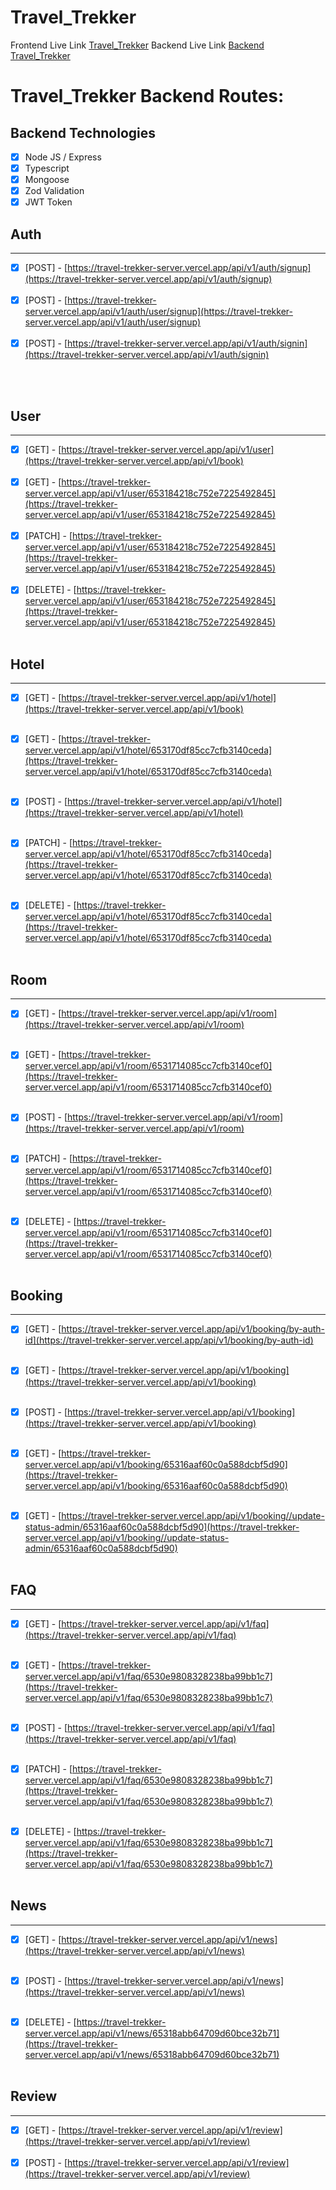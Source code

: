 # Travel_Trekker

Frontend Live Link [Travel_Trekker](https://travel-trekker.vercel.app/)
Backend Live Link [Backend Travel_Trekker](https://travel-trekker-server.vercel.app/)

# Travel_Trekker Backend Routes:

## Backend Technologies 
- [x] Node JS / Express
- [x] Typescript
- [x] Mongoose
- [x] Zod Validation
- [x] JWT Token

## Auth
<hr />

- [x] [POST] - [https://travel-trekker-server.vercel.app/api/v1/auth/signup](https://travel-trekker-server.vercel.app/api/v1/auth/signup) <br /> <br />
- [x] [POST] - [https://travel-trekker-server.vercel.app/api/v1/auth/user/signup](https://travel-trekker-server.vercel.app/api/v1/auth/user/signup) <br /> <br />
- [x] [POST] - [https://travel-trekker-server.vercel.app/api/v1/auth/signin](https://travel-trekker-server.vercel.app/api/v1/auth/signin) <br /> <br />
<br />

## User
<hr />

- [x] [GET] - [https://travel-trekker-server.vercel.app/api/v1/user](https://travel-trekker-server.vercel.app/api/v1/book) <br /> <br />
- [x] [GET] - [https://travel-trekker-server.vercel.app/api/v1/user/653184218c752e7225492845](https://travel-trekker-server.vercel.app/api/v1/user/653184218c752e7225492845) <br /> <br />
- [x] [PATCH] - [https://travel-trekker-server.vercel.app/api/v1/user/653184218c752e7225492845](https://travel-trekker-server.vercel.app/api/v1/user/653184218c752e7225492845) <br /> <br />
- [x] [DELETE] - [https://travel-trekker-server.vercel.app/api/v1/user/653184218c752e7225492845](https://travel-trekker-server.vercel.app/api/v1/user/653184218c752e7225492845) <br /> <br />

## Hotel
<hr />

- [x] [GET] - [https://travel-trekker-server.vercel.app/api/v1/hotel](https://travel-trekker-server.vercel.app/api/v1/book) <br /> <br />
- [x] [GET] - [https://travel-trekker-server.vercel.app/api/v1/hotel/653170df85cc7cfb3140ceda](https://travel-trekker-server.vercel.app/api/v1/hotel/653170df85cc7cfb3140ceda) <br /> <br />
- [x] [POST] - [https://travel-trekker-server.vercel.app/api/v1/hotel](https://travel-trekker-server.vercel.app/api/v1/hotel) <br /> <br />
- [x] [PATCH] - [https://travel-trekker-server.vercel.app/api/v1/hotel/653170df85cc7cfb3140ceda](https://travel-trekker-server.vercel.app/api/v1/hotel/653170df85cc7cfb3140ceda) <br /> <br />
- [x] [DELETE] - [https://travel-trekker-server.vercel.app/api/v1/hotel/653170df85cc7cfb3140ceda](https://travel-trekker-server.vercel.app/api/v1/hotel/653170df85cc7cfb3140ceda) <br /> <br />


## Room
<hr />

- [x] [GET] - [https://travel-trekker-server.vercel.app/api/v1/room](https://travel-trekker-server.vercel.app/api/v1/room) <br /> <br />
- [x] [GET] - [https://travel-trekker-server.vercel.app/api/v1/room/6531714085cc7cfb3140cef0](https://travel-trekker-server.vercel.app/api/v1/room/6531714085cc7cfb3140cef0) <br /> <br />
- [x] [POST] - [https://travel-trekker-server.vercel.app/api/v1/room](https://travel-trekker-server.vercel.app/api/v1/room) <br /> <br />
- [x] [PATCH] - [https://travel-trekker-server.vercel.app/api/v1/room/6531714085cc7cfb3140cef0](https://travel-trekker-server.vercel.app/api/v1/room/6531714085cc7cfb3140cef0) <br /> <br />
- [x] [DELETE] - [https://travel-trekker-server.vercel.app/api/v1/room/6531714085cc7cfb3140cef0](https://travel-trekker-server.vercel.app/api/v1/room/6531714085cc7cfb3140cef0) <br /> <br />


## Booking
<hr />

- [x] [GET] - [https://travel-trekker-server.vercel.app/api/v1/booking/by-auth-id](https://travel-trekker-server.vercel.app/api/v1/booking/by-auth-id) <br /> <br />
- [x] [GET] - [https://travel-trekker-server.vercel.app/api/v1/booking](https://travel-trekker-server.vercel.app/api/v1/booking) <br /> <br />
- [x] [POST] - [https://travel-trekker-server.vercel.app/api/v1/booking](https://travel-trekker-server.vercel.app/api/v1/booking) <br /> <br />
- [x] [GET] - [https://travel-trekker-server.vercel.app/api/v1/booking/65316aaf60c0a588dcbf5d90](https://travel-trekker-server.vercel.app/api/v1/booking/65316aaf60c0a588dcbf5d90) <br /> <br />
- [x] [GET] - [https://travel-trekker-server.vercel.app/api/v1/booking//update-status-admin/65316aaf60c0a588dcbf5d90](https://travel-trekker-server.vercel.app/api/v1/booking//update-status-admin/65316aaf60c0a588dcbf5d90) <br /> <br />



## FAQ
<hr />

- [x] [GET] - [https://travel-trekker-server.vercel.app/api/v1/faq](https://travel-trekker-server.vercel.app/api/v1/faq) <br /> <br />
- [x] [GET] - [https://travel-trekker-server.vercel.app/api/v1/faq/6530e9808328238ba99bb1c7](https://travel-trekker-server.vercel.app/api/v1/faq/6530e9808328238ba99bb1c7) <br /> <br />
- [x] [POST] - [https://travel-trekker-server.vercel.app/api/v1/faq](https://travel-trekker-server.vercel.app/api/v1/faq) <br /> <br />
- [x] [PATCH] - [https://travel-trekker-server.vercel.app/api/v1/faq/6530e9808328238ba99bb1c7](https://travel-trekker-server.vercel.app/api/v1/faq/6530e9808328238ba99bb1c7) <br /> <br />
- [x] [DELETE] - [https://travel-trekker-server.vercel.app/api/v1/faq/6530e9808328238ba99bb1c7](https://travel-trekker-server.vercel.app/api/v1/faq/6530e9808328238ba99bb1c7) <br /> <br />


## News
<hr />

- [x] [GET] - [https://travel-trekker-server.vercel.app/api/v1/news](https://travel-trekker-server.vercel.app/api/v1/news) <br /> <br />
- [x] [POST] - [https://travel-trekker-server.vercel.app/api/v1/news](https://travel-trekker-server.vercel.app/api/v1/news) <br /> <br />
- [x] [DELETE] - [https://travel-trekker-server.vercel.app/api/v1/news/65318abb64709d60bce32b71](https://travel-trekker-server.vercel.app/api/v1/news/65318abb64709d60bce32b71) <br /> <br />


## Review
<hr />

- [x] [GET] - [https://travel-trekker-server.vercel.app/api/v1/review](https://travel-trekker-server.vercel.app/api/v1/review) <br /> <br />
- [x] [POST] - [https://travel-trekker-server.vercel.app/api/v1/review](https://travel-trekker-server.vercel.app/api/v1/review) <br /> <br />
